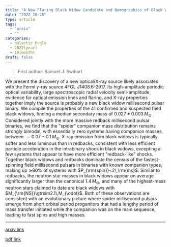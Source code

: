 ```yaml
---
title: "A New Flaring Black Widow Candidate and Demographics of Black Widow Millisecond Pulsars in the Galactic Field"
date: "2022-10-28"
type: article
tags:
  - "arxiv"
  - ""
categories:
  - galactic bugle
  - 2022(year)
  - 10(month)
draft: false
---
```


> First author: Samuel J. Swihart

 We present the discovery of a new optical/X-ray source likely associated with
the Fermi $\gamma$-ray source 4FGL J1408.6-2917. Its high-amplitude periodic
optical variability, large spectroscopic radial velocity semi-amplitude,
evidence for optical emission lines and flaring, and X-ray properties together
imply the source is probably a new black widow millisecond pulsar binary. We
compile the properties of the 41 confirmed and suspected field black widows,
finding a median secondary mass of $0.027\pm0.003\,M_{\odot}$. Considered
jointly with the more massive redback millisecond pulsar binaries, we find that
the "spider" companion mass distribution remains strongly bimodal, with
essentially zero systems having companion masses between
$\sim0.07-0.1\,M_{\odot}$. X-ray emission from black widows is typically softer
and less luminous than in redbacks, consistent with less efficient particle
acceleration in the intrabinary shock in black widows, excepting a few systems
that appear to have more efficient "redback-like" shocks. Together black widows
and redbacks dominate the census of the fastest-spinning field millisecond
pulsars in binaries with known companion types, making up $\gtrsim$80% of
systems with $P_{\rm{spin}}<2\,\rm{ms}$. Similar to redbacks, the neutron star
masses in black widows appear on average significantly larger than the
canonical $1.4\,M_{\odot}$, and many of the highest-mass neutron stars claimed
to date are black widows with $M_{\rm{NS}}\gtrsim2.1\,M_{\odot}$. Both of these
observations are consistent with an evolutionary picture where spider
millisecond pulsars emerge from short orbital period progenitors that had a
lengthy period of mass transfer initiated while the companion was on the main
sequence, leading to fast spins and high masses.

---
[arxiv link](http://arxiv.org/abs/2210.16295v1)

[pdf link](http://arxiv.org/pdf/2210.16295v1)
